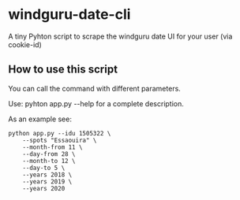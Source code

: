 # windguru-date-cli
A tiny Pyhton script to scrape the windguru date UI for your user (via cookie-id)

## How to use this script
You can call the command with different parameters.

Use: pyhton app.py --help for a complete description.

As an example see:
```
python app.py --idu 1505322 \
    --spots "Essaouira" \
    --month-from 11 \
    --day-from 28 \
    --month-to 12 \
    --day-to 5 \
    --years 2018 \
    --years 2019 \
    --years 2020
```
